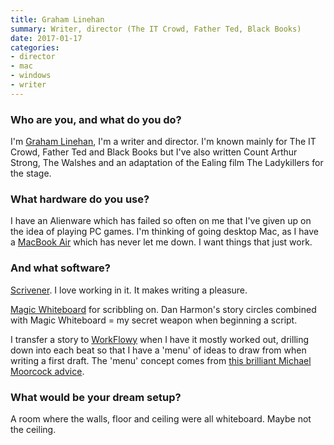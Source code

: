 ```yaml
---
title: Graham Linehan
summary: Writer, director (The IT Crowd, Father Ted, Black Books)
date: 2017-01-17
categories:
- director
- mac
- windows
- writer
---
```


### Who are you, and what do you do?

I'm [Graham Linehan](https://about.me/glinner "Graham's website."), I'm a writer and director. I'm known mainly for The IT Crowd, Father Ted and Black Books but I've also written Count Arthur Strong, The Walshes and an adaptation of the Ealing film The Ladykillers for the stage. 

### What hardware do you use?

I have an Alienware which has failed so often on me that I've given up on the idea of playing PC games. I'm thinking of going desktop Mac, as I have a [MacBook Air][macbook-air] which has never let me down. I want things that just work.

### And what software?

[Scrivener][]. I love working in it. It makes writing a pleasure. 

[Magic Whiteboard][magic-whiteboard] for scribbling on. Dan Harmon's story circles combined with Magic Whiteboard = my secret weapon when beginning a script.

I transfer a story to [WorkFlowy][] when I have it mostly worked out, drilling down into each beat so that I have a 'menu' of ideas to draw from when writing a first draft. The 'menu' concept comes from [this brilliant Michael Moorcock advice](http://www.wetasphalt.com/content/how-write-book-three-days-lessons-michael-moorcock "An article about Michael Moorcock and writing a book.").

### What would be your dream setup?

A room where the walls, floor and ceiling were all whiteboard. Maybe not the ceiling.

[macbook-air]: https://www.apple.com/macbook-air/ "A very thin laptop."
[magic-whiteboard]: https://www.amazon.com/Magic-Whiteboard-Feet-Erase-Sheets/dp/B005MQPL3S "Rolled sheets of whiteboard paper."
[scrivener]: http://literatureandlatte.com/scrivener.php "A Mac text editor aimed at writers."
[workflowy]: https://workflowy.com/ "A task/to-do service."
